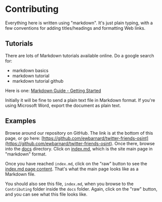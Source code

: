 # Contributing

Everything here is written using "markdown". It's just plain typing, with a few conventions
for adding titles/headings and formatting Web links.

## Tutorials

There are lots of Markdown tutorials available online. Do a google search for:

- markdown basics
- markdown tutorial
- markdown tutorial github

Here is one: [Markdown Guide - Getting Started](https://www.markdownguide.org/getting-started/)

Initially it will be fine to send a plain text file in Markdown format. If you're using
Microsoft Word, export the document as plain text.

## Examples

Browse around our repository on GitHub. The link is at the bottom of this page,
or go here: [https://github.com/ewbarnard/twitter-friends-osint](https://github.com/ewbarnard/twitter-friends-osint). Once there, browse into the
[docs](https://github.com/ewbarnard/twitter-friends-osint/tree/master/docs)
directory. Click on [index.md](https://github.com/ewbarnard/twitter-friends-osint/blob/master/docs/index.md),
which is the site main page in "markdown" format.

Once you have reached `index.md`, click on the "raw" button to see the
[index.md page content](https://raw.githubusercontent.com/ewbarnard/twitter-friends-osint/master/docs/index.md). That's what the main page looks like as a Markdown file.

You should also see this file, `index.md`, when you browse
to the `Contributing` folder inside
the `docs` folder.
Again, click on the "raw" button, and you can see what this file looks like.
